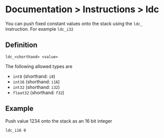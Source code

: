 # Documentation > Instructions > ldc

You can push fixed constant values onto the stack using the `ldc_` instruction. For example `ldc_i32`

## Definition

```
ldc_<shorthand> <value>
```

The following allowed types are
* `int8` (shorthand: `i8`)
* `int16` (shorthand: `i16`)
* `int32` (shorthand: `i32`)
* `float32` (shorthand: `f32`)


## Example

Push value 1234 onto the stack as an 16 bit integer

```
ldc_i16 0
```
